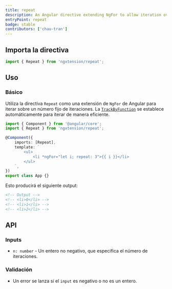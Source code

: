 ```yaml
---
title: repeat
description: An Angular directive extending NgFor to allow iteration over a fixed number of iterations.
entryPoint: repeat
badge: stable
contributors: ['chau-tran']
---
```


## Importa la directiva

```ts
import { Repeat } from 'ngxtension/repeat';
```

## Uso

### Básico

Utiliza la directiva `Repeat` como una extensión de `NgFor` de Angular para iterar sobre un número fijo de iteraciones. La [`TrackByFunction`](https://angular.dev/api/core/TrackByFunction) se establece automáticamente para iterar de manera eficiente.

```ts
import { Component } from '@angular/core';
import { Repeat } from 'ngxtension/repeat';

@Component({
	imports: [Repeat],
	template: `
		<ul>
			<li *ngFor="let i; repeat: 3">{{ i }}</li>
		</ul>
	`,
})
export class App {}
```

Esto producirá el siguiente output:

```html
<!-- Output -->
<!-- <li>0</li> -->
<!-- <li>1</li> -->
<!-- <li>2</li> -->
```

## API

### Inputs

- `n: number` - Un entero no negativo, que especifica el número de iteraciones.

### Validación

- Un error se lanza si el `input` es negativo o no es un entero.
